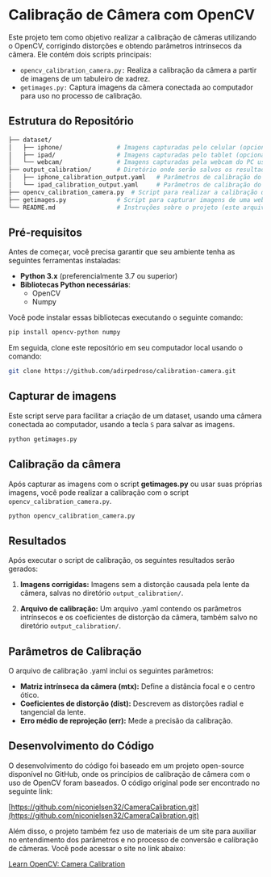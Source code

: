 # Calibração de Câmera com OpenCV

Este projeto tem como objetivo realizar a calibração de câmeras utilizando o OpenCV, corrigindo distorções e obtendo parâmetros intrínsecos da câmera. Ele contém dois scripts principais:

- `opencv_calibration_camera.py:` Realiza a calibração da câmera a partir de imagens de um tabuleiro de xadrez.
- `getimages.py:` Captura imagens da câmera conectada ao computador para uso no processo de calibração.

## Estrutura do Repositório

```bash
├── dataset/
│   ├── iphone/               # Imagens capturadas pelo celular (opcional)
│   ├── ipad/                 # Imagens capturadas pelo tablet (opcional)
│   └── webcam/               # Imagens capturadas pela webcam do PC usando o script getimages.py
├── output_calibration/       # Diretório onde serão salvos os resultados da calibração
│   ├── iphone_calibration_output.yaml   # Parâmetros de calibração do celular
│   └── ipad_calibration_output.yaml     # Parâmetros de calibração do tablet
├── opencv_calibration_camera.py  # Script para realizar a calibração de câmera
├── getimages.py              # Script para capturar imagens de uma webcam
└── README.md                 # Instruções sobre o projeto (este arquivo)

```

## Pré-requisitos

Antes de começar, você precisa garantir que seu ambiente tenha as seguintes ferramentas instaladas:

- **Python 3.x** (preferencialmente 3.7 ou superior)
- **Bibliotecas Python necessárias**:
  - OpenCV
  - Numpy

Você pode instalar essas bibliotecas executando o seguinte comando:

```bash
pip install opencv-python numpy
```

Em seguida, clone este repositório em seu computador local usando o comando:
```bash
git clone https://github.com/adirpedroso/calibration-camera.git
```

## Capturar de imagens 
Este script serve para facilitar a criação de um dataset, usando uma câmera conectada ao computador, usando a tecla `S` para salvar as imagens.

```bash
python getimages.py
```

## Calibração da câmera 

Após capturar as imagens com o script **getimages.py** ou usar suas próprias imagens, você pode realizar a calibração com o script `opencv_calibration_camera.py`.

```bash
python opencv_calibration_camera.py

```
 
## Resultados
Após executar o script de calibração, os seguintes resultados serão gerados:

1. **Imagens corrigidas:** Imagens sem a distorção causada pela lente da câmera, salvas no diretório `output_calibration/`.

2. **Arquivo de calibração:** Um arquivo .yaml contendo os parâmetros intrínsecos e os coeficientes de distorção da câmera, também salvo no diretório `output_calibration/`.

## Parâmetros de Calibração
O arquivo de calibração .yaml inclui os seguintes parâmetros:

- **Matriz intrínseca da câmera (mtx):** Define a distância focal e o centro ótico.
- **Coeficientes de distorção (dist):** Descrevem as distorções radial e tangencial da lente.
- **Erro médio de reprojeção (err):** Mede a precisão da calibração.



## Desenvolvimento do Código

O desenvolvimento do código foi baseado em um projeto open-source disponível no GitHub, onde os princípios de calibração de câmera com o uso de OpenCV foram baseados. O código original pode ser encontrado no seguinte link:

[https://github.com/niconielsen32/CameraCalibration.git](https://github.com/niconielsen32/CameraCalibration.git)

Além disso, o projeto também fez uso de materiais de um site para auxiliar no entendimento dos parâmetros e no processo de conversão e calibração de câmeras. Você pode acessar o site no link abaixo:

[Learn OpenCV: Camera Calibration](https://www.learnopencv.com/camera-calibration-using-opencv/)





